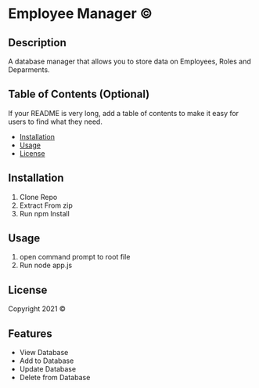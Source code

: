 # Employee Manager &copy;

## Description 

A database manager that allows you to store data on Employees, Roles and Deparments.


## Table of Contents (Optional)

If your README is very long, add a table of contents to make it easy for users to find what they need.

* [Installation](#installation)
* [Usage](#usage)
* [License](#license)


## Installation

1. Clone Repo
2. Extract From zip
3. Run npm Install



## Usage 

1. open command prompt to root file
2. Run node app.js

[]()


## License

Copyright 2021 &copy;

## Features

* View Database
* Add to Database
* Update Database
* Delete from Database